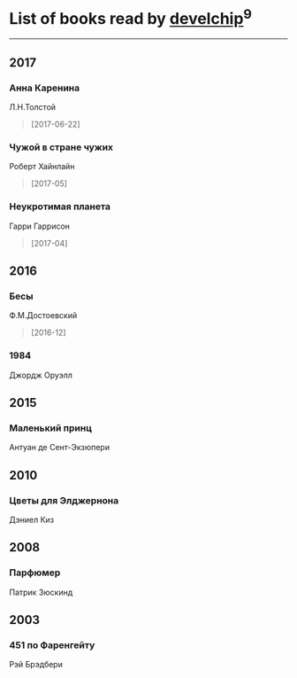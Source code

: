 # List of books read by [develchip](http://vk.com/id85203415)<sup>9</sup>
---

## 2017

### Анна Каренина
Л.Н.Толстой
> [2017-06-22] 


### Чужой в стране чужих
Роберт Хайнлайн
> [2017-05] 


### Неукротимая планета
Гарри Гаррисон
> [2017-04] 



## 2016

### Бесы
Ф.М.Достоевский
> [2016-12] 


### 1984
Джордж Оруэлл



## 2015

### Маленький принц
Антуан де Сент-Экзюпери



## 2010

### Цветы для Элджернона
Дэниел Киз



## 2008

### Парфюмер
Патрик Зюскинд



## 2003

### 451 по Фаренгейту
Рэй Брэдбери




